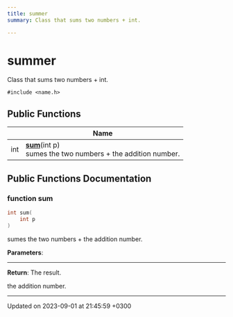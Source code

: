 ```yaml
---
title: summer
summary: Class that sums two numbers + int. 

---
```


# summer



Class that sums two numbers + int. 


`#include <name.h>`

## Public Functions

|                | Name           |
| -------------- | -------------- |
| int | **[sum](Classes/classsummer.md#function-sum)**(int p)<br>sumes the two numbers + the addition number.  |

## Public Functions Documentation

### function sum

```cpp
int sum(
    int p
)
```

sumes the two numbers + the addition number. 

**Parameters**: 

  * **** 


**Return**: The result. 


the addition number. 


-------------------------------

Updated on 2023-09-01 at 21:45:59 +0300